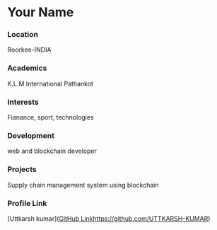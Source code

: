 # Your Name

### Location

Roorkee-INDIA

### Academics

K.L.M International Pathankot

### Interests

Fianance, sport, technologies

### Development

web and blockchain developer

### Projects

Supply chain management system using blockchain

### Profile Link

[Uttkarsh kumar]([GitHub Link](https://github.com/UTTKARSH-KUMAR)https://github.com/UTTKARSH-KUMAR)
